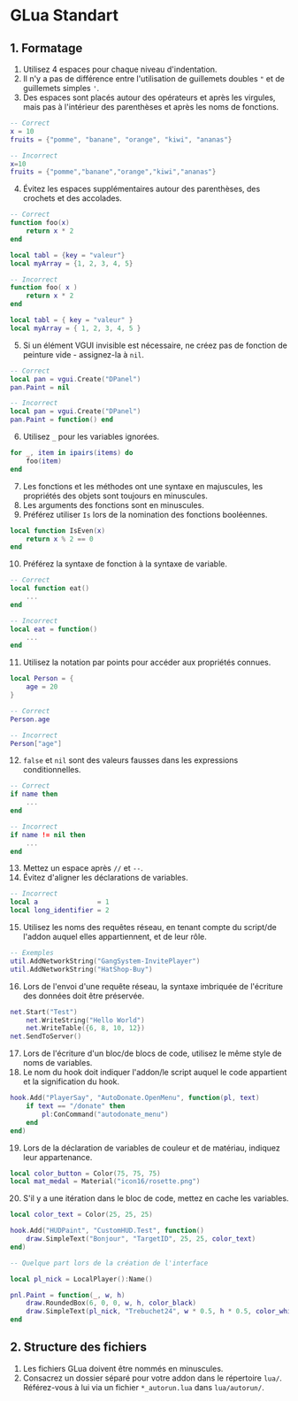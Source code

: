 # GLua Standart

## 1. Formatage

1. Utilisez 4 espaces pour chaque niveau d'indentation.
2. Il n'y a pas de différence entre l'utilisation de guillemets doubles `"` et de guillemets simples `'`.
3. Des espaces sont placés autour des opérateurs et après les virgules, mais pas à l'intérieur des parenthèses et après les noms de fonctions.

```lua
-- Correct
x = 10
fruits = {"pomme", "banane", "orange", "kiwi", "ananas"}

-- Incorrect
x=10
fruits = {"pomme","banane","orange","kiwi","ananas"}
```

4. Évitez les espaces supplémentaires autour des parenthèses, des crochets et des accolades.

```lua
-- Correct
function foo(x)
    return x * 2
end

local tabl = {key = "valeur"}
local myArray = {1, 2, 3, 4, 5}

-- Incorrect
function foo( x )
    return x * 2
end

local tabl = { key = "valeur" }
local myArray = { 1, 2, 3, 4, 5 }
```

5. Si un élément VGUI invisible est nécessaire, ne créez pas de fonction de peinture vide - assignez-la à `nil`.

```lua
-- Correct
local pan = vgui.Create("DPanel")
pan.Paint = nil

-- Incorrect
local pan = vgui.Create("DPanel")
pan.Paint = function() end
```

6. Utilisez `_` pour les variables ignorées.

```lua
for _, item in ipairs(items) do
    foo(item)
end
```

7. Les fonctions et les méthodes ont une syntaxe en majuscules, les propriétés des objets sont toujours en minuscules.
8. Les arguments des fonctions sont en minuscules.
9. Préférez utiliser `Is` lors de la nomination des fonctions booléennes.

```lua
local function IsEven(x)
    return x % 2 == 0
end
```

10. Préférez la syntaxe de fonction à la syntaxe de variable.

```lua
-- Correct
local function eat()
    ...
end

-- Incorrect
local eat = function()
    ...
end
```

11. Utilisez la notation par points pour accéder aux propriétés connues.

```lua
local Person = {
    age = 20
}

-- Correct
Person.age

-- Incorrect
Person["age"]
```

12. `false` et `nil` sont des valeurs fausses dans les expressions conditionnelles.

```lua
-- Correct
if name then
    ...
end

-- Incorrect
if name != nil then
    ...
end
```

13. Mettez un espace après `//` et `--`.
14. Évitez d'aligner les déclarations de variables.

```lua
-- Incorrect
local a               = 1
local long_identifier = 2
```

15. Utilisez les noms des requêtes réseau, en tenant compte du script/de l'addon auquel elles appartiennent, et de leur rôle.

```lua
-- Exemples
util.AddNetworkString("GangSystem-InvitePlayer")
util.AddNetworkString("HatShop-Buy")
```

16. Lors de l'envoi d'une requête réseau, la syntaxe imbriquée de l'écriture des données doit être préservée.

```lua
net.Start("Test")
    net.WriteString("Hello World")
    net.WriteTable({6, 8, 10, 12})
net.SendToServer()
```

17. Lors de l'écriture d'un bloc/de blocs de code, utilisez le même style de noms de variables.
18. Le nom du hook doit indiquer l'addon/le script auquel le code appartient et la signification du hook.

```lua
hook.Add("PlayerSay", "AutoDonate.OpenMenu", function(pl, text)
    if text == "/donate" then
        pl:ConCommand("autodonate_menu")
    end
end)
```

19. Lors de la déclaration de variables de couleur et de matériau, indiquez leur appartenance.

```lua
local color_button = Color(75, 75, 75)
local mat_medal = Material("icon16/rosette.png")
```

20. S'il y a une itération dans le bloc de code, mettez en cache les variables.

```lua
local color_text = Color(25, 25, 25)

hook.Add("HUDPaint", "CustomHUD.Test", function()
    draw.SimpleText("Bonjour", "TargetID", 25, 25, color_text)
end)
```

```lua
-- Quelque part lors de la création de l'interface

local pl_nick = LocalPlayer():Name()

pnl.Paint = function(_, w, h)
    draw.RoundedBox(6, 0, 0, w, h, color_black)
    draw.SimpleText(pl_nick, "Trebuchet24", w * 0.5, h * 0.5, color_white, 1, 1)
end
```

## 2. Structure des fichiers

1. Les fichiers GLua doivent être nommés en minuscules.
2. Consacrez un dossier séparé pour votre addon dans le répertoire `lua/`. Référez-vous à lui via un fichier `*_autorun.lua` dans `lua/autorun/`.
